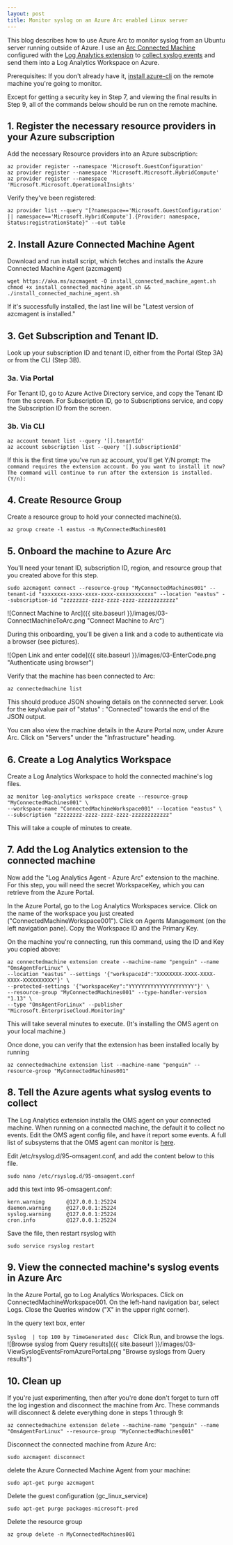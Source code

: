 ```yaml
---
layout: post
title: Monitor syslog on an Azure Arc enabled Linux server
---
```


This blog describes how to use Azure Arc to monitor syslog from an Ubuntu server running outside of Azure. I use an [Arc Connected Machine](https://docs.microsoft.com/en-us/azure/azure-arc/servers/overview) configured with the [Log Analytics extension](https://docs.microsoft.com/en-us/azure/virtual-machines/extensions/oms-linux) to [collect syslog events](https://docs.microsoft.com/en-us/azure/azure-monitor/agents/data-sources-syslog) and send them into a Log Analytics Workspace on Azure.

Prerequisites: If you don't already have it, [install azure-cli](https://docs.microsoft.com/en-us/cli/azure/install-azure-cli-linux?pivots=apt) on the remote machine you're going to monitor.

Except for getting a security key in Step 7, and viewing the final results in Step 9, all of the commands below should be run on the remote machine.


## 1. Register the necessary resource providers in your Azure subscription
Add the necessary Resource providers into an Azure subscription:

```
az provider register --namespace 'Microsoft.GuestConfiguration'
az provider register --namespace 'Microsoft.Microsoft.HybridCompute'
az provider register --namespace 'Microsoft.Microsoft.OperationalInsights'
```

Verify they've been registered:

```
az provider list --query "[?namespace=='Microsoft.GuestConfiguration' || namespace=='Microsoft.HybridCompute'].{Provider: namespace, Status:registrationState}" --out table
```


## 2. Install Azure Connected Machine Agent
Download and run install script, which fetches and installs the Azure Connected Machine Agent (azcmagent)

```
wget https://aka.ms/azcmagent -O install_connected_machine_agent.sh
chmod +x install_connected_machine_agent.sh && ./install_connected_machine_agent.sh
```

If it's successfully installed, the last line will be "Latest version of azcmagent is installed."


## 3. Get Subscription and Tenant ID.

Look up your subscription ID and tenant ID, either from the Portal (Step 3A) or from the CLI (Step 3B).
### 3a. Via Portal
For Tenant ID, go to Azure Active Directory service, and copy the Tenant ID from the screen.
For Subscription ID, go to Subscriptions service, and copy the Subscription ID from the screen.

### 3b. Via CLI
```
az account tenant list --query '[].tenantId'
az account subscription list --query '[].subscriptionId'
```

If this is the first time you've run az account, you'll get Y/N prompt:
`The command requires the extension account. Do you want to install it now? The command will continue to run after the extension is installed. (Y/n):`

## 4. Create Resource Group
Create a resource group to hold your connected machine(s).
```
az group create -l eastus -n MyConnectedMachines001
```

## 5. Onboard the machine to Azure Arc
You'll need your tenant ID, subscription ID, region, and resource group that you created above for this step.

```
sudo azcmagent connect --resource-group "MyConnectedMachines001" --tenant-id "xxxxxxxx-xxxx-xxxx-xxxx-xxxxxxxxxxxx" --location "eastus" --subscription-id "zzzzzzzz-zzzz-zzzz-zzzz-zzzzzzzzzzzz"
```

![Connect Machine to Arc]({{ site.baseurl }}/images/03-ConnectMachineToArc.png "Connect Machine to Arc")

During this onboarding, you'll be given a link and a code to authenticate via a browser (see pictures).

![Open Link and enter code]({{ site.baseurl }}/images/03-EnterCode.png "Authenticate using browser")

Verify that the machine has been connected to Arc:
```
az connectedmachine list
```

This should produce JSON showing details on the connnected server.  Look for the key/value pair of "status" : "Connected" towards the end of the JSON output.

You can also view the machine details in the Azure Portal now, under Azure Arc. Click on "Servers" under the "Infrastructure" heading.


## 6. Create a Log Analytics Workspace

Create a Log Analytics Workspace to hold the connected machine's log files.
```
az monitor log-analytics workspace create --resource-group "MyConnectedMachines001" \
--workspace-name "ConnectedMachineWorkspace001" --location "eastus" \
--subscription "zzzzzzzz-zzzz-zzzz-zzzz-zzzzzzzzzzzz"
```

This will take a couple of minutes to create.

## 7. Add the Log Analytics extension to the connected machine

Now add the "Log Analytics Agent - Azure Arc" extension to the machine. For this step, you will need the secret WorkspaceKey, which you can retrieve from the Azure Portal.

In the Azure Portal, go to the Log Analytics Workspaces service.  Click on the name of the workspace you just created ("ConnectedMachineWorkspace001").  Click on Agents Management (on the left navigation pane).
Copy the Workspace ID and the Primary Key.

On the machine you're connecting, run this command, using the ID and Key you copied above:

```
az connectedmachine extension create --machine-name "penguin" --name "OmsAgentForLinux" \
--location "eastus" --settings '{"workspaceId":"XXXXXXXX-XXXX-XXXX-XXXX-XXXXXXXXXX"}' \
--protected-settings '{"workspaceKey":"YYYYYYYYYYYYYYYYYYYYY"}' \
--resource-group "MyConnectedMachines001" --type-handler-version "1.13" \
--type "OmsAgentForLinux" --publisher "Microsoft.EnterpriseCloud.Monitoring" 
```

This will take several minutes to execute.  (It's installing the OMS agent on your local machine.)

Once done, you can verify that the extension has been installed locally by running
```
az connectedmachine extension list --machine-name "penguin" --resource-group "MyConnectedMachines001"
```


## 8. Tell the Azure agents what syslog events to collect
The Log Analytics extension installs the OMS agent on your connected machine. When running on a connected machine, the default it to collect no events.  Edit the OMS agent config file, and have it report some events.  A full list of subsystems that the OMS agent can monitor is [here](https://docs.microsoft.com/en-us/azure/azure-monitor/agents/data-sources-syslog).

Edit /etc/rsyslog.d/95-omsagent.conf, and add the content below to this file.
```
sudo nano /etc/rsyslog.d/95-omsagent.conf
```

add this text into 95-omsagent.conf:
```
kern.warning       @127.0.0.1:25224
daemon.warning     @127.0.0.1:25224
syslog.warning     @127.0.0.1:25224
cron.info          @127.0.0.1:25224
```

Save the file, then restart rsyslog with
```
sudo service rsyslog restart
```


## 9. View the connected machine's syslog events in Azure Arc

In the Azure Portal, go to Log Analytics Workspaces.  Click on ConnectedMachineWorkspace001.
On the left-hand navigation bar, select Logs.
Close the Queries window ("X" in the upper right corner).

In the query text box, enter

`Syslog 
| top 100 by TimeGenerated desc
`
Click Run, and browse the logs.
![Browse syslog from Query results]({{ site.baseurl }}/images/03-ViewSyslogEventsFromAzurePortal.png "Browse syslogs from Query results")



## 10. Clean up

If you're just experimenting, then after you're done don't forget to turn off the log ingestion and disconnect the machine from Arc.  These commands will disconnect & delete everything done in steps 1 through 9:
```
az connectedmachine extension delete --machine-name "penguin" --name "OmsAgentForLinux" --resource-group "MyConnectedMachines001"
```

Disconnect the connected machine from Azure Arc:
```
sudo azcmagent disconnect
```

delete the Azure Connected Machine Agent from your machine:
```
sudo apt-get purge azcmagent
```

Delete the guest configuration (gc_linux_service)
```
sudo apt-get purge packages-microsoft-prod
```

Delete the resource group
```
az group delete -n MyConnectedMachines001
```

